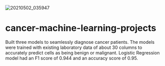 ![20210502_035947](https://user-images.githubusercontent.com/73476744/116800631-e1192700-aafa-11eb-854a-d04cb5861c0e.jpg)
# cancer-machine-learning-projects

Built three models to seamlessly diagnose cancer patients. The models were trained with existing laboratory data of about 30 columns to accurately predict cells as being benign  or malignant.
Logistic Regression model had an F1 score of 0.944 and an accuracy score of 0.95.
